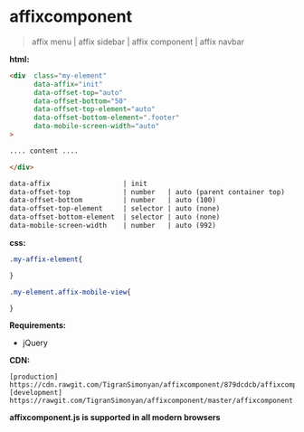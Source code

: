 
# affixcomponent

> affix menu | affix sidebar | affix component | affix navbar 

**html:**

```html
<div  class="my-element"
      data-affix="init"
      data-offset-top="auto"
      data-offset-bottom="50"
      data-offset-top-element="auto"
      data-offset-bottom-element=".footer"
      data-mobile-screen-width="auto"
>

.... content ....

</div>
```

```html
data-affix                  | init
data-offset-top             | number   | auto (parent container top) 
data-offset-bottom          | number   | auto (100)        
data-offset-top-element     | selector | auto (none)  
data-offset-bottom-element  | selector | auto (none)  
data-mobile-screen-width    | number   | auto (992)            
```

**css:**

```css
.my-affix-element{

}

.my-element.affix-mobile-view{

}
```


**Requirements:**
* jQuery

**CDN:**
```
[production] https://cdn.rawgit.com/TigranSimonyan/affixcomponent/879dcdcb/affixcomponent.min.js
[development] https://rawgit.com/TigranSimonyan/affixcomponent/master/affixcomponent.min.js
```


**affixcomponent.js is supported in all modern browsers**
